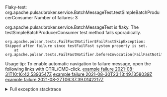         
Flaky-test: org.apache.pulsar.broker.service.BatchMessageTest.testSimpleBatchProducerConsumer
Number of failures: 3

org.apache.pulsar.broker.service.BatchMessageTest is flaky. The testSimpleBatchProducerConsumer test method fails sporadically.

```
org.apache.pulsar.tests.FailFastNotifier$FailFastSkipException: Skipped after failure since testFailFast system property is set.
	at org.apache.pulsar.tests.FailFastNotifier.beforeInvocation(FailFastNotifier.java:88)

```

Usage tip: To enable automatic navigation to failure message, open the following links with CTRL/CMD-click.
[example failure 2021-08-31T10:16:42.5393547Z](https://github.com/apache/pulsar/runs/3471501156?check_suite_focus=true#step:10:2045)
[example failure 2021-08-30T23:13:49.1358039Z](https://github.com/apache/pulsar/runs/3467152431?check_suite_focus=true#step:9:1351)
[example failure 2021-08-27T06:37:39.0142217Z](https://github.com/apache/pulsar/runs/3440411059?check_suite_focus=true#step:9:3273)


<details>
<summary>Full exception stacktrace</summary>
<code><pre>
org.apache.pulsar.tests.FailFastNotifier$FailFastSkipException: Skipped after failure since testFailFast system property is set.
	at org.apache.pulsar.tests.FailFastNotifier.beforeInvocation(FailFastNotifier.java:88)

</pre></code>
</details>

